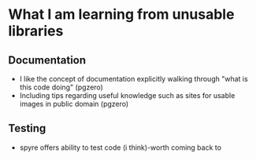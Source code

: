 # What I am learning from unusable libraries 
## Documentation 
- I like the concept of documentation explicitly walking through "what 
is this code doing" (pgzero)
- Including tips regarding useful knowledge such as sites for usable images 
in public domain (pgzero)
## Testing 
- spyre offers ability to test code (i think)-worth coming back to 